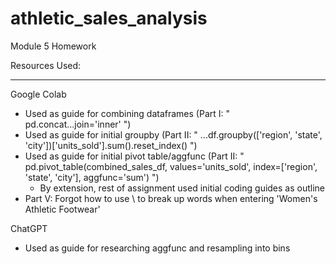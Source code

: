 # athletic_sales_analysis
Module 5 Homework


Resources Used:

-------------------------

Google Colab
- Used as guide for combining dataframes (Part I: " pd.concat...join='inner' ")
- Used as guide for initial groupby (Part II: " ...df.groupby(['region', 'state', 'city'])['units_sold'].sum().reset_index() ")
- Used as guide for initial pivot table/aggfunc (Part II: " pd.pivot_table(combined_sales_df, values='units_sold', index=['region', 'state', 'city'], aggfunc='sum') ")
  - By extension, rest of assignment used initial coding guides as outline
- Part V: Forgot how to use \ to break up words when entering 'Women\'s Athletic Footwear'

ChatGPT
- Used as guide for researching aggfunc and resampling into bins

